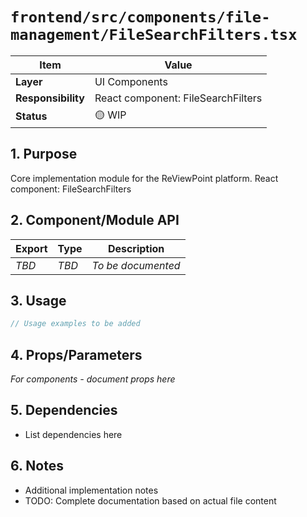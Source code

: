 # `frontend/src/components/file-management/FileSearchFilters.tsx`

| Item               | Value                                                              |
| ------------------ | ------------------------------------------------------------------ |
| **Layer**          | UI Components                                                           |
| **Responsibility** | React component: FileSearchFilters                                                   |
| **Status**         | 🟡 WIP                                                            |

## 1. Purpose

Core implementation module for the ReViewPoint platform. React component: FileSearchFilters

## 2. Component/Module API

| Export       | Type     | Description            |
| ------------ | -------- | ---------------------- |
| *TBD*        | *TBD*    | *To be documented*     |

## 3. Usage

```typescript
// Usage examples to be added
```

## 4. Props/Parameters

*For components - document props here*

## 5. Dependencies

- List dependencies here

## 6. Notes

- Additional implementation notes
- TODO: Complete documentation based on actual file content
